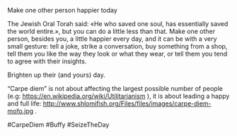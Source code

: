Make one other person happier today

The Jewish Oral Torah said: «He who saved one soul, has essentially saved the world entire.», but you can do a little less than that. Make one other person, besides you, a little happier every day, and it can be with a very small gesture: tell a joke, strike a conversation, buy something from a shop, tell them you like the way they look or what they wear, or tell them you tend to agree with their insights.

Brighten up their (and yours) day.

“Carpe diem” is not about affecting the largest possible number of people (e.g: https://en.wikipedia.org/wiki/Utilitarianism ), it is about leading a happy and full life: http://www.shlomifish.org/Files/files/images/carpe-diem-mofo.jpg .

#CarpeDiem #Buffy #SeizeTheDay
